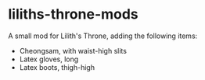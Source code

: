 # liliths-throne-mods

A small mod for Lilith's Throne, adding the following items:
- Cheongsam, with waist-high slits
- Latex gloves, long
- Latex boots, thigh-high
